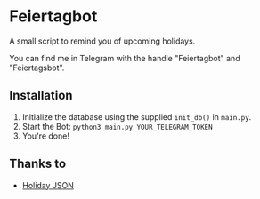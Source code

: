 # Feiertagbot
A small script to remind you of upcoming holidays. 

You can find me in Telegram with the handle "Feiertagbot" and "Feiertagsbot".

## Installation
1. Initialize the database using the supplied `init_db()` in `main.py`. 
2. Start the Bot: ```python3 main.py YOUR_TELEGRAM_TOKEN```
3. You're done!

## Thanks to

- [Holiday JSON ](https://feiertage-api.de/)